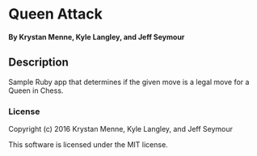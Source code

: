 # Queen Attack

#### By Krystan Menne, Kyle Langley, and Jeff Seymour

## Description
Sample Ruby app that determines if the given move is a legal move for a Queen in Chess.

### License

Copyright (c) 2016 Krystan Menne, Kyle Langley, and Jeff Seymour

This software is licensed under the MIT license.
